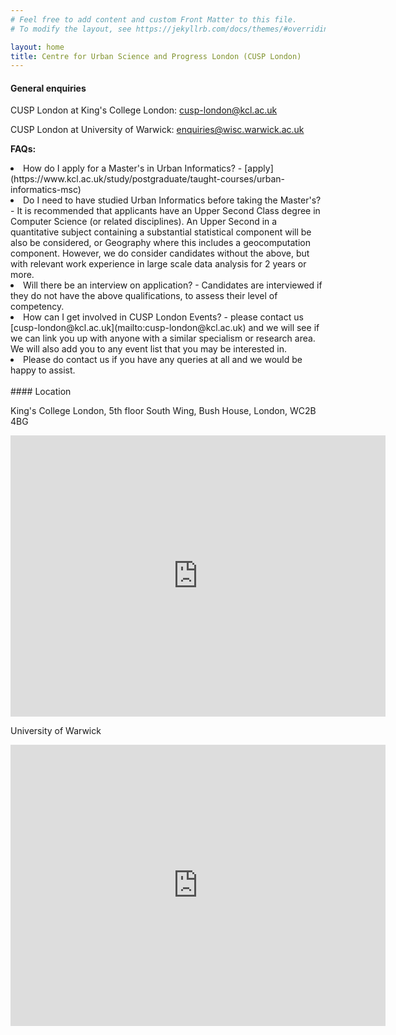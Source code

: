 ```yaml
---
# Feel free to add content and custom Front Matter to this file.
# To modify the layout, see https://jekyllrb.com/docs/themes/#overriding-theme-defaults

layout: home
title: Centre for Urban Science and Progress London (CUSP London)
---
```


#### General enquiries

CUSP London at King's College London: [cusp-london@kcl.ac.uk](mailto:cusp-london@kcl.ac.uk)

CUSP London at University of Warwick: [enquiries@wisc.warwick.ac.uk](mailto:enquiries@wisc.warwick.ac.uk)

**FAQs:**
<li>How do I apply for a Master's in Urban Informatics? - [apply](https://www.kcl.ac.uk/study/postgraduate/taught-courses/urban-informatics-msc)
<li>Do I need to have studied Urban Informatics before taking the Master's? - It is recommended that applicants have an Upper Second Class degree in Computer Science (or related disciplines). An Upper Second in a quantitative subject containing a substantial statistical component will be also be considered, or Geography where this includes a geocomputation component. However, we do consider candidates without the above, but with relevant work experience in large scale data analysis for 2 years or more. 
<li> Will there be an interview on application? - Candidates are interviewed if they do not have the above qualifications, to assess their level of competency.
<br>
<li>How can I get involved in CUSP London Events? - please contact us [cusp-london@kcl.ac.uk](mailto:cusp-london@kcl.ac.uk)  and we will see if we can link you up with anyone with a similar specialism or research area.  We will also add you to any event list that you may be interested in.
<li> Please do contact us if you have any queries at all and we would be happy to assist.<br>
<br>
<body>#### Location

King's College London, 5th floor South Wing, Bush House, London, WC2B 4BG

<iframe src="https://www.google.com/maps/embed?pb=!1m18!1m12!1m3!1d2483.0942755455735!2d-0.11819104866484259!3d51.511486379535874!2m3!1f0!2f0!3f0!3m2!1i1024!2i768!4f13.1!3m3!1m2!1s0x487604b5a3b455dd%3A0xb0643efb7ed0928d!2sKing&#39;s%20College%20London!5e0!3m2!1sen!2suk!4v1589613657664!5m2!1sen!2suk" width="600" height="450" frameborder="0" style="border:0;" allowfullscreen="" aria-hidden="false" tabindex="0">&nbsp;</iframe>

University of Warwick

<iframe src="https://www.google.com/maps/embed?pb=!1m14!1m8!1m3!1d4871.021369095751!2d-1.561857!3d52.379292!3m2!1i1024!2i768!4f13.1!3m3!1m2!1s0x0%3A0xaa928d75708b2b54!2sUniversity%20of%20Warwick!5e0!3m2!1sen!2suk!4v1589613739412!5m2!1sen!2suk" width="600" height="450" frameborder="0" style="border:0;" allowfullscreen="" aria-hidden="false" tabindex="0">&nbsp;</iframe>
